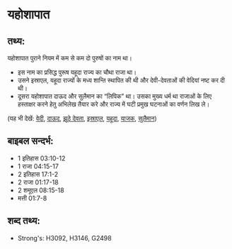 # यहोशापात #

## तथ्य: ##

यहोशापात पुराने नियम में कम से कम दो पुरुषों का नाम था।

* इस नाम का प्रसिद्ध पुरूष यहूदा राज्य का चौथा राजा था।
* उसने इस्राएल, यहूदा राज्यों के मध्य शान्ति स्थापित की थी और देवी-देवताओं की वेदियां नष्ट कर दी थी।
* दूसरा यहोशापात दाऊद और सुलैमान का “लिपिक” था। उसका मुख्य धर्म था राजाओं के लिए हस्ताक्षर करने हेतु अभिलेख तैयार करे और राज्य में घटी प्रमुख घटनाओं का वर्णन लिख ले।

(यह भी देखें: [वेदी](../altar.md), [दाऊद](../david.md), [झूठे देवता](../falsegod.md), [इस्राएल](../israel.md), [यहूदा](../judah.md), [याजक](../priest.md), [सुलैमान](../solomon.md))

## बाइबल सन्दर्भ: ##

* 1 इतिहास 03:10-12
* 1 राजा 04:15-17
* 2 इतिहास 17:1-2
* 2 राजा 01:17-18
* 2 शमूएल 08:15-18
* मत्ती 01:7-8

## शब्द तथ्य: ##

* Strong's: H3092, H3146, G2498
